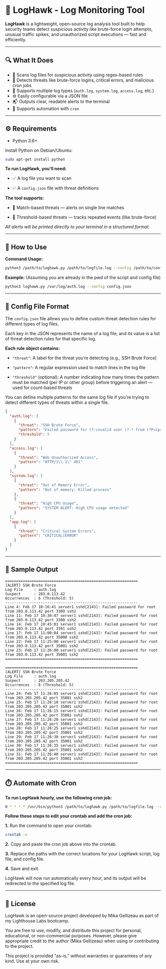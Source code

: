 # 🦅 LogHawk - Log Monitoring Tool

**LogHawk** is a lightweight, open-source log analysis tool built to help security teams detect suspicious activity like brute-force login attempts, unusual traffic spikes, and unauthorized script executions — fast and efficiently.

---

## 🔍 What It Does

- 🧠 Scans log files for suspicious activity using regex-based rules
- 🚨 Detects threats like brute-force logins, critical errors, and malicious cron jobs
- 📄 Supports multiple log types (`auth.log`, `system.log`, `access.log`, etc.)
- ⚙️ Easily configurable via a JSON file
- 📬 Outputs clear, readable alerts to the terminal
- 📅 Supports automation with `cron`

---

## ⚙️ Requirements

- Python 3.6+

Install Python on Debian/Ubuntu:

```bash
sudo apt-get install python
```

**To run LogHawk, you'll need:**

- ✅ A log file you want to scan

- ✅ A `config.json` file with threat definitions

**The tool supports:**

- 🔎 Match-based threats — alerts on single line matches

- 🔁 Threshold-based threats — tracks repeated events (like brute-force)

*All alerts will be printed directly to your terminal in a structured format.*

---

## 🚀 How to Use

**Command Usage:**
```bash
python3 /path/to/loghawk.py /path/to/logfile.log --config /path/to/config.json
```

**Example:** (Assuming you are already in the pwd of the script and config file)
```bash
python3 loghawk.py /var/log/auth.log --config config.json
```

---

## 📂 Config File Format

The `config.json` file allows you to define custom threat detection rules for different types of log files.

Each key in the JSON represents the name of a log file, and its value is a list of threat detection rules for that specific log.

**Each rule object contains:**

- `"threat"`: A label for the threat you’re detecting (e.g., SSH Brute Force)

- `"pattern"`: A regular expression used to match lines in the log file

- `"threshold"` (optional): A number indicating how many times the pattern must be matched (per IP or other group) before triggering an alert — used for count-based threats

You can define multiple patterns for the same log file if you're trying to detect different types of threats within a single file.

```json
{
  "auth.log": [
    {
      "threat": "SSH Brute Force",
      "pattern": "Failed password for (?:invalid user )?.* from (?P<ip>\\d{1,3}(?:\\.\\d{1,3}){3})",
      "threshold": 5
    }
  ],
  "access.log": [
    {
      "threat": "Web Unauthorized Access",
      "pattern": "HTTP/1\\.1\" 401"
    }
  ],
  "system.log": [
    {
      "threat": "Out of Memory Error",
      "pattern": "Out of memory: Killed process"
    },
    {
      "threat": "High CPU Usage",
      "pattern": "SYSTEM ALERT: High CPU usage detected"
    }
  ],
  "app.log": [
    {
      "threat": "Critical System Errors",
      "pattern": "CRITICAL|ERROR"
    }
  ]
}
```

---

## 🔎 Sample Output

```pgsql
============================================================
[ALERT] SSH Brute Force
Log File     : auth.log
Suspect      : 203.0.113.42
Occurrences  : 6 (Threshold: 5)
------------------------------------------------------------
Line 4: Feb 17 10:16:41 server1 sshd[2143]: Failed password for root from 203.0.113.42 port 3389 ssh2
Line 11: Feb 17 10:30:47 server1 sshd[2143]: Failed password for root from 203.0.113.42 port 3390 ssh2
Line 14: Feb 17 10:45:01 server1 sshd[2143]: Failed password for root from 203.0.113.42 port 3391 ssh2
Line 17: Feb 17 11:00:04 server1 sshd[2143]: Failed password for root from 203.0.113.42 port 35000 ssh2
Line 22: Feb 17 11:25:00 server1 sshd[2143]: Failed password for root from 203.0.113.42 port 35001 ssh2
Line 23: Feb 17 11:26:00 server1 sshd[2143]: Failed password for root from 203.0.113.42 port 35001 ssh2
============================================================

============================================================
[ALERT] SSH Brute Force
Log File     : auth.log
Suspect      : 203.205.205.42
Occurrences  : 8 (Threshold: 5)
------------------------------------------------------------
Line 24: Feb 17 11:26:05 server1 sshd[2143]: Failed password for root from 203.205.205.42 port 35001 ssh2        
Line 25: Feb 17 11:26:10 server1 sshd[2143]: Failed password for root from 203.205.205.42 port 35001 ssh2        
Line 26: Feb 17 11:26:15 server1 sshd[2143]: Failed password for root from 203.205.205.42 port 35001 ssh2        
Line 27: Feb 17 11:26:20 server1 sshd[2143]: Failed password for root from 203.205.205.42 port 35001 ssh2        
Line 28: Feb 17 11:26:25 server1 sshd[2143]: Failed password for root from 203.205.205.42 port 35001 ssh2        
Line 29: Feb 17 11:26:30 server1 sshd[2143]: Failed password for root from 203.205.205.42 port 35001 ssh2        
Line 30: Feb 17 11:26:35 server1 sshd[2143]: Failed password for root from 203.205.205.42 port 35001 ssh2        
Line 31: Feb 17 11:26:40 server1 sshd[2143]: Failed password for root from 203.205.205.42 port 35001 ssh2        
============================================================
```

---

## ⏱️ Automate with Cron

**To run LogHawk hourly, use the following cron job:**
```bash
0 * * * * /usr/bin/python3 /path/to/loghawk.py /path/to/logfile.log --config /path/to/config.json > /path/to/output.log
```

**Follow these steps to edit your crontab and add the cron job:**

**1.** Run the command to open your crontab:
```bash
crontab -e
```
**2.** Copy and paste the cron job above into the crontab. 

**3.** Replace the paths with the correct locations for your LogHawk script, log file, and config file.

**4.** Save and exit.


LogHawk will now run automatically every hour, and its output will be redirected to the specified log file.

---

## 📝 License

LogHawk is an open-source project developed by Mika Gellizeau as part of my Lighthouse Labs bootcamp.

You are free to use, modify, and distribute this project for personal, educational, or non-commercial purposes. However, please give appropriate credit to the author (Mika Gellizeau) when using or contributing to the project.

This project is provided "as-is," without warranties or guarantees of any kind. Use at your own risk.

